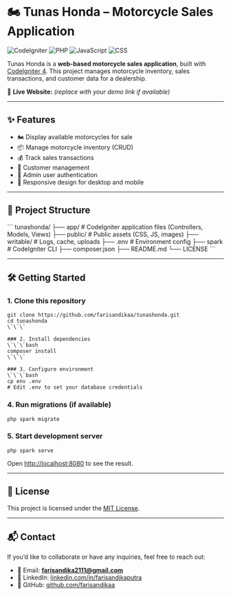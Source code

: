 # 🏍️ Tunas Honda – Motorcycle Sales Application

![CodeIgniter](https://img.shields.io/badge/CodeIgniter-4-red?style=flat&logo=codeigniter)
![PHP](https://img.shields.io/badge/PHP-8.2-777BB4?style=flat&logo=php)
![JavaScript](https://img.shields.io/badge/JavaScript-ES6-F7DF1E?style=flat&logo=javascript)
![CSS](https://img.shields.io/badge/CSS-3-1572B6?style=flat&logo=css3)

Tunas Honda is a **web-based motorcycle sales application**, built with [CodeIgniter 4](https://codeigniter.com/).
This project manages motorcycle inventory, sales transactions, and customer data for a dealership.

🔗 **Live Website:** *(replace with your demo link if available)*

---

## ✨ Features
- 🏍️ Display available motorcycles for sale
- 📦 Manage motorcycle inventory (CRUD)
- 💰 Track sales transactions
- 👥 Customer management
- 🔐 Admin user authentication
- 📱 Responsive design for desktop and mobile

---

## 📂 Project Structure
\`\`\`
tunashonda/
├── app/                   # CodeIgniter application files (Controllers, Models, Views)
├── public/                # Public assets (CSS, JS, images)
├── writable/              # Logs, cache, uploads
├── .env                   # Environment config
├── spark                  # CodeIgniter CLI
├── composer.json
├── README.md
└── LICENSE
\`\`\`

---

## 🛠️ Getting Started

### 1. Clone this repository
```
git clone https://github.com/farisandikaa/tunashonda.git
cd tunashonda
\`\`\`

### 2. Install dependencies
\`\`\`bash
composer install
\`\`\`

### 3. Configure environment
\`\`\`bash
cp env .env
# Edit .env to set your database credentials
```

### 4. Run migrations (if available)
```
php spark migrate
```

### 5. Start development server
```
php spark serve
```

Open [http://localhost:8080](http://localhost:8080) to see the result.

---

## 📜 License
This project is licensed under the [MIT License](LICENSE).

---

## 📬 Contact
If you’d like to collaborate or have any inquiries, feel free to reach out:

- 📧 Email: **farisandika2111@gmail.com**
- 💼 LinkedIn: [linkedin.com/in/farisandikaputra](https://linkedin.com/in/farisandikaputra)
- 🐙 GitHub: [github.com/farisandikaa](https://github.com/farisandikaa)
